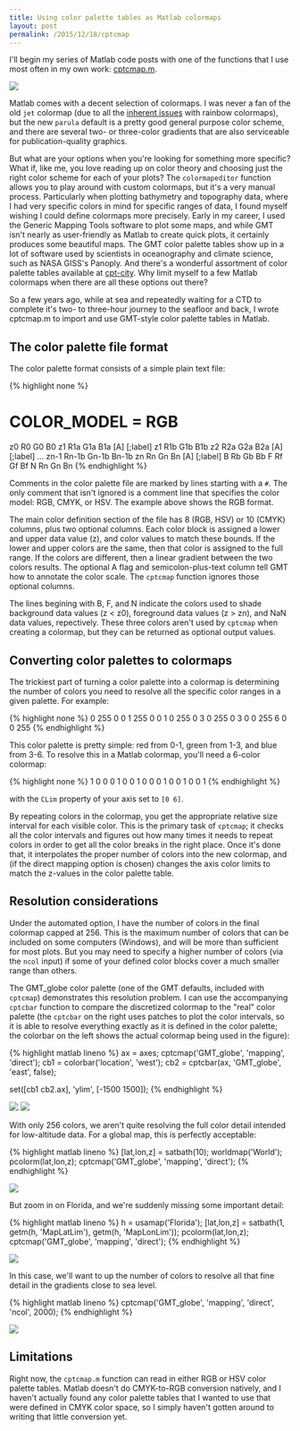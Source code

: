 ```yaml
---
title: Using color palette tables as Matlab colormaps
layout: post
permalink: /2015/12/18/cptcmap
---
```


I'll begin my series of Matlab code posts with one of the functions that I use most often in my own work: [cptcmap.m](https://github.com/kakearney/cptcmap-pkg).

<img src="/assets/supporting_code/cptcmapexample.png" onload="this.width/=2;this.onload=null;"/>


Matlab comes with a decent selection of colormaps.  I was never a fan of the old `jet` colormap (due to all the [inherent issues](http://www.mathworks.com/company/newsletters/articles/rainbow-color-map-critiques-an-overview-and-annotated-bibliography.html) with rainbow colormaps), but the new `parula` default is a pretty good general purpose color scheme, and there are several two- or three-color gradients that are also serviceable for publication-quality graphics.

But what are your options when you're looking for something more specific?  What if, like me, you love reading up on color theory and choosing just the right color scheme for each of your plots?  The `colormapeditor` function allows you to play around with custom colormaps, but it's a very manual process.  Particularly when plotting bathymetry and topography data, where I had very specific colors in mind for specific ranges of data, I found myself wishing I could define colormaps more precisely.  Early in my career, I used the Generic Mapping Tools software to plot some maps, and while GMT isn't nearly as user-friendly as Matlab to create quick plots, it certainly produces some beautiful maps.  The GMT color palette tables show up in a lot of software used by scientists in oceanography and climate science, such as NASA GISS's Panoply.  And there's a wonderful assortment of color palette tables available at [cpt-city](http://soliton.vm.bytemark.co.uk/pub/cpt-city/).  Why limit myself to a few Matlab colormaps when there are all these options out there?

So a few years ago, while at sea and repeatedly waiting for a CTD to complete it's two- to three-hour journey to the seafloor and back, I wrote cptcmap.m to import and use GMT-style color palette tables in Matlab.

## The color palette file format

The color palette format consists of a simple plain text file:

{% highlight none %}
# COLOR_MODEL = RGB
z0   R0    G0    B0    z1 R1a G1a B1a [A] [;label]
z1   R1b   G1b   B1b   z2 R2a G2a B2a [A] [;label]
...
zn-1 Rn-1b Gn-1b Bn-1b zn Rn  Gn  Bn [A] [;label] 
B Rb Gb Bb
F Rf Gf Bf
N Rn Gn Bn
{% endhighlight %}

Comments in the color palette file are marked by lines starting with a `#`.  The only comment that isn't ignored is a comment line that specifies the color model: RGB, CMYK, or HSV.  The example above shows the RGB format.  

The main color definition section of the file has 8 (RGB, HSV) or 10 (CMYK) columns, plus two optional columns.  Each color block is assigned a lower and upper data value (z), and color values to match these bounds.  If the lower and upper colors are the same, then that color is assigned to the full range.  If the colors are different, then a linear gradient between the two colors results.  The optional A flag and semicolon-plus-text column tell GMT how to annotate the color scale.  The `cptcmap` function ignores those optional columns.

The lines begining with B, F, and N indicate the colors used to shade background data values (z < z0), foreground data values (z > zn), and NaN data values, repectively.  These three colors aren't used by `cptcmap` when creating a colormap, but they can be returned as optional output values.

## Converting color palettes to colormaps

The trickiest part of turning a color palette into a colormap is determining the number of colors you need to resolve all the specific color ranges in a given palette.  For example:

{% highlight none %}
0  255 0 0  1  255 0 0
1  0 255 0  3  0 255 0
3  0 0 255  6  0 0 255
{% endhighlight %}

This color palette is pretty simple: red from 0-1, green from 1-3, and blue from 3-6. To resolve this in a Matlab colormap, you'll need a 6-color colormap:

{% highlight none %}
1 0 0
0 1 0
0 1 0
0 0 1
0 0 1
0 0 1
{% endhighlight %}

with the `CLim` property of your axis set to `[0 6]`.

By repeating colors in the colormap, you get the appropriate relative size interval for each visible color.  This is the primary task of `cptcmap`; it checks all the color intervals and figures out how many times it needs to repeat colors in order to get all the color breaks in the right place.  Once it's done that, it interpolates the proper number of colors into the new colormap, and (if the direct mapping option is chosen) changes the axis color limits to match the z-values in the color palette table.  

## Resolution considerations

Under the automated option, I have the number of colors in the final colormap capped at 256.  This is the maximum number of colors that can be included on some computers (Windows), and will be more than sufficient for most plots.  But you may need to specify a higher number of colors (via the `ncol` input) if some of your defined color blocks cover a much smaller range than others.

The GMT_globe color palette (one of the GMT defaults, included with `cptcmap`) demonstrates this resolution problem.  I can use the accompanying `cptcbar` function to compare the discretized colormap to the "real" color palette (the `cptcbar` on the right uses patches to plot the color intervals, so it is able to resolve everything exactly as it is defined in the color palette; the colorbar on the left shows the actual colormap being used in the figure):

{% highlight matlab lineno %}
ax = axes;
cptcmap('GMT_globe', 'mapping', 'direct');
cb1 = colorbar('location', 'west');
cb2 = cptcbar(ax, 'GMT_globe', 'east', false);

set([cb1 cb2.ax], 'ylim', [-1500 1500]);
{% endhighlight %}

<img src="/assets/supporting_code/cbar1.png" onload="this.width/=2;this.onload=null;"/>
<img src="/assets/supporting_code/cbar2.png" onload="this.width/=2;this.onload=null;"/>

  
With only 256 colors, we aren't quite resolving the full color detail intended for low-altitude data.  For a global map, this is perfectly acceptable:

{% highlight matlab lineno %}
[lat,lon,z] = satbath(10);
worldmap('World');
pcolorm(lat,lon,z);
cptcmap('GMT_globe', 'mapping', 'direct');
{% endhighlight %}

<img src="/assets/supporting_code/cptres1.png" onload="this.width/=2;this.onload=null;"/>


But zoom in on Florida, and we're suddenly missing some important detail:

{% highlight matlab lineno %}
h = usamap('Florida');
[lat,lon,z] = satbath(1, getm(h, 'MapLatLim'), getm(h, 'MapLonLim'));
pcolorm(lat,lon,z);
cptcmap('GMT_globe', 'mapping', 'direct');
{% endhighlight %}

<img src="/assets/supporting_code/cptres2.png" onload="this.width/=2;this.onload=null;"/>


In this case, we'll want to up the number of colors to resolve all that fine detail in the gradients close to sea level.

{% highlight matlab lineno %}
cptcmap('GMT_globe', 'mapping', 'direct', 'ncol', 2000);
{% endhighlight %}

<img src="/assets/supporting_code/cptres3.png" onload="this.width/=2;this.onload=null;"/>

## Limitations

Right now, the `cptcmap.m` function can read in either RGB or HSV color palette tables.  Matlab doesn't do CMYK-to-RGB conversion natively, and I haven't actually found any color palette tables that I wanted to use that were defined in CMYK color space, so I simply haven't gotten around to writing that little conversion yet.

 









